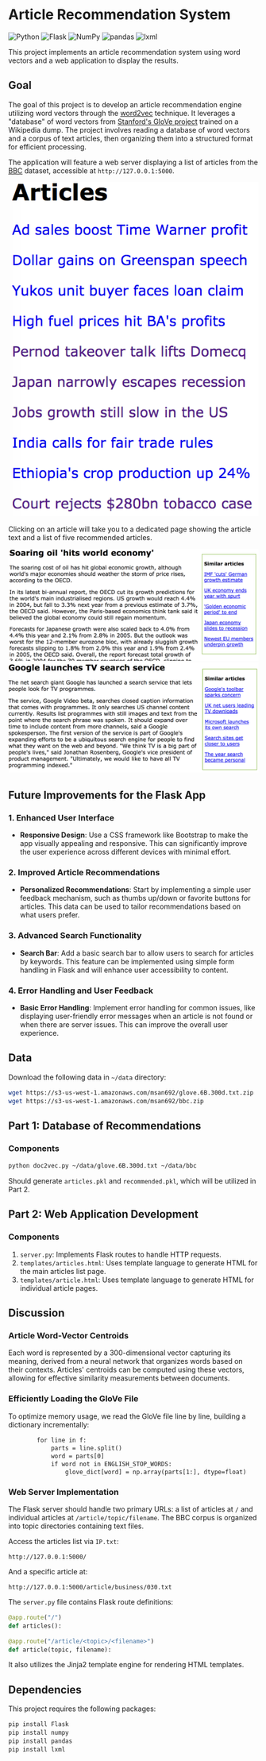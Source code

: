 # Article Recommendation System

![Python](https://img.shields.io/badge/Python-blue)
![Flask](https://img.shields.io/badge/Flask-orange)
![NumPy](https://img.shields.io/badge/NumPy-red)
![pandas](https://img.shields.io/badge/pandas-green)
![lxml](https://img.shields.io/badge/lxml-lightgrey)

This project implements an article recommendation system using word vectors and a web application to display the results.

## Goal

The goal of this project is to develop an article recommendation engine utilizing word vectors through the [word2vec](http://arxiv.org/pdf/1301.3781.pdf) technique. It leverages a "database" of word vectors from [Stanford's GloVe project](https://nlp.stanford.edu/projects/glove/) trained on a Wikipedia dump. The project involves reading a database of word vectors and a corpus of text articles, then organizing them into a structured format for efficient processing.

The application will feature a web server displaying a list of articles from the [BBC](http://mlg.ucd.ie/datasets/bbc.html) dataset, accessible at `http://127.0.0.1:5000`.

![Articles List](./figures/articles.png)

Clicking on an article will take you to a dedicated page showing the article text and a list of five recommended articles.

![Article Page](./figures/article1.png)
![Article Recommendations](./figures/article2.png)

## Future Improvements for the Flask App

### 1. Enhanced User Interface
- **Responsive Design**: Use a CSS framework like Bootstrap to make the app visually appealing and responsive. This can significantly improve the user experience across different devices with minimal effort.

### 2. Improved Article Recommendations
- **Personalized Recommendations**: Start by implementing a simple user feedback mechanism, such as thumbs up/down or favorite buttons for articles. This data can be used to tailor recommendations based on what users prefer.

### 3. Advanced Search Functionality
- **Search Bar**: Add a basic search bar to allow users to search for articles by keywords. This feature can be implemented using simple form handling in Flask and will enhance user accessibility to content.

### 4. Error Handling and User Feedback
- **Basic Error Handling**: Implement error handling for common issues, like displaying user-friendly error messages when an article is not found or when there are server issues. This can improve the overall user experience.

## Data
Download the following data in `~/data` directory:

```bash
wget https://s3-us-west-1.amazonaws.com/msan692/glove.6B.300d.txt.zip
wget https://s3-us-west-1.amazonaws.com/msan692/bbc.zip
```

## Part 1: Database of Recommendations

### Components

```bash
python doc2vec.py ~/data/glove.6B.300d.txt ~/data/bbc
```

Should generate `articles.pkl` and `recommended.pkl`, which will be utilized in Part 2.

## Part 2: Web Application Development

### Components

1. `server.py`: Implements Flask routes to handle HTTP requests.
2. `templates/articles.html`: Uses template language to generate HTML for the main articles list page.
3. `templates/article.html`: Uses template language to generate HTML for individual article pages.

## Discussion

### Article Word-Vector Centroids

Each word is represented by a 300-dimensional vector capturing its meaning, derived from a neural network that organizes words based on their contexts. Articles' centroids can be computed using these vectors, allowing for effective similarity measurements between documents.

### Efficiently Loading the GloVe File

To optimize memory usage, we read the GloVe file line by line, building a dictionary incrementally:

```
        for line in f:
            parts = line.split()
            word = parts[0]
            if word not in ENGLISH_STOP_WORDS:
                glove_dict[word] = np.array(parts[1:], dtype=float)
```

### Web Server Implementation

The Flask server should handle two primary URLs: a list of articles at `/` and individual articles at `/article/topic/filename`. The BBC corpus is organized into topic directories containing text files.

Access the articles list via `IP.txt`:

```
http://127.0.0.1:5000/
```

And a specific article at:

```
http://127.0.0.1:5000/article/business/030.txt
```

The `server.py` file contains Flask route definitions:

```python
@app.route("/")
def articles():
```

```python
@app.route("/article/<topic>/<filename>")
def article(topic, filename):
```

It also utilizes the Jinja2 template engine for rendering HTML templates.

## Dependencies

This project requires the following packages:

```bash
pip install Flask
pip install numpy
pip install pandas
pip install lxml
```
